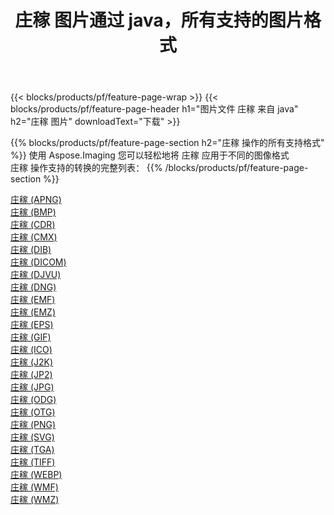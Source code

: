 ﻿---
title: 庄稼 图片通过 java，所有支持的图片格式 
weight: 3920
url: /zh-hans/java/crop 
lang: zh-hans
langdirlevel: 2
locales: zh-hans,ja,it,ru,de,es,fr,nl,id,lt,pl,pt,vi,tr,ko,zh-hant,ar,hi,th,sv,cs,uk,he
description: 使用 Aspose.Imaging 你可以轻松地通过 java 获取 庄稼 图像
---

{{< blocks/products/pf/feature-page-wrap >}}
{{< blocks/products/pf/feature-page-header h1="图片文件 庄稼 来自 java" h2="庄稼 图片" downloadText="下载" >}}


{{% blocks/products/pf/feature-page-section  h2="庄稼 操作的所有支持格式" %}}
使用 Aspose.Imaging 您可以轻松地将 庄稼 应用于不同的图像格式
<br/>
庄稼 操作支持的转换的完整列表：
{{% /blocks/products/pf/feature-page-section %}}
<div class="container-fluid productfamilypage bg-gray">
    <div class="convertypes bg-gray agp-content section">
        <div class="container">
		<div class="row other-converters">
		    <div class='col-md-2 other-converter remove-lp remove-rp'><a href="/imaging/zh-hans/java/crop/apng" >庄稼 (APNG)</a></div><div class='col-md-2 other-converter remove-lp remove-rp'><a href="/imaging/zh-hans/java/crop/bmp" >庄稼 (BMP)</a></div><div class='col-md-2 other-converter remove-lp remove-rp'><a href="/imaging/zh-hans/java/crop/cdr" >庄稼 (CDR)</a></div><div class='col-md-2 other-converter remove-lp remove-rp'><a href="/imaging/zh-hans/java/crop/cmx" >庄稼 (CMX)</a></div><div class='col-md-2 other-converter remove-lp remove-rp'><a href="/imaging/zh-hans/java/crop/dib" >庄稼 (DIB)</a></div><div class='col-md-2 other-converter remove-lp remove-rp'><a href="/imaging/zh-hans/java/crop/dicom" >庄稼 (DICOM)</a></div><div class='col-md-2 other-converter remove-lp remove-rp'><a href="/imaging/zh-hans/java/crop/djvu" >庄稼 (DJVU)</a></div><div class='col-md-2 other-converter remove-lp remove-rp'><a href="/imaging/zh-hans/java/crop/dng" >庄稼 (DNG)</a></div><div class='col-md-2 other-converter remove-lp remove-rp'><a href="/imaging/zh-hans/java/crop/emf" >庄稼 (EMF)</a></div><div class='col-md-2 other-converter remove-lp remove-rp'><a href="/imaging/zh-hans/java/crop/emz" >庄稼 (EMZ)</a></div><div class='col-md-2 other-converter remove-lp remove-rp'><a href="/imaging/zh-hans/java/crop/eps" >庄稼 (EPS)</a></div><div class='col-md-2 other-converter remove-lp remove-rp'><a href="/imaging/zh-hans/java/crop/gif" >庄稼 (GIF)</a></div><div class='col-md-2 other-converter remove-lp remove-rp'><a href="/imaging/zh-hans/java/crop/ico" >庄稼 (ICO)</a></div><div class='col-md-2 other-converter remove-lp remove-rp'><a href="/imaging/zh-hans/java/crop/j2k" >庄稼 (J2K)</a></div><div class='col-md-2 other-converter remove-lp remove-rp'><a href="/imaging/zh-hans/java/crop/jp2" >庄稼 (JP2)</a></div><div class='col-md-2 other-converter remove-lp remove-rp'><a href="/imaging/zh-hans/java/crop/jpg" >庄稼 (JPG)</a></div><div class='col-md-2 other-converter remove-lp remove-rp'><a href="/imaging/zh-hans/java/crop/odg" >庄稼 (ODG)</a></div><div class='col-md-2 other-converter remove-lp remove-rp'><a href="/imaging/zh-hans/java/crop/otg" >庄稼 (OTG)</a></div><div class='col-md-2 other-converter remove-lp remove-rp'><a href="/imaging/zh-hans/java/crop/png" >庄稼 (PNG)</a></div><div class='col-md-2 other-converter remove-lp remove-rp'><a href="/imaging/zh-hans/java/crop/svg" >庄稼 (SVG)</a></div><div class='col-md-2 other-converter remove-lp remove-rp'><a href="/imaging/zh-hans/java/crop/tga" >庄稼 (TGA)</a></div><div class='col-md-2 other-converter remove-lp remove-rp'><a href="/imaging/zh-hans/java/crop/tiff" >庄稼 (TIFF)</a></div><div class='col-md-2 other-converter remove-lp remove-rp'><a href="/imaging/zh-hans/java/crop/webp" >庄稼 (WEBP)</a></div><div class='col-md-2 other-converter remove-lp remove-rp'><a href="/imaging/zh-hans/java/crop/wmf" >庄稼 (WMF)</a></div><div class='col-md-2 other-converter remove-lp remove-rp'><a href="/imaging/zh-hans/java/crop/wmz" >庄稼 (WMZ)</a></div>
                </div>
        </div>
    </div>
</div>
<br/>
